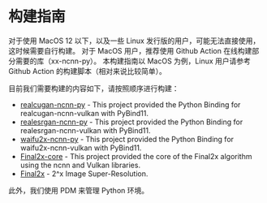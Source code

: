 # 构建指南
对于使用 MacOS 12 以下，以及一些 Linux 发行版的用户，可能无法直接使用，这时候需要自行构建。
对于 MacOS 用户，推荐使用 Github Action 在线构建部分需要的库（xx-ncnn-py）。
本构建指南以 MacOS 为例，Linux 用户请参考 Github Action 的构建脚本（相对来说比较简单）。

目前我们需要构建的内容如下，请按照顺序进行构建：

- [realcugan-ncnn-py](https://github.com/Tohrusky/realcugan-ncnn-py) - This project provided the Python Binding for realcugan-ncnn-vulkan with PyBind11.
- [realesrgan-ncnn-py](https://github.com/Tohrusky/realesrgan-ncnn-py) - This project provided the Python Binding for realesrgan-ncnn-vulkan with PyBind11.
- [waifu2x-ncnn-py](https://github.com/Tohrusky/waifu2x-ncnn-py) - This project provided the Python Binding for waifu2x-ncnn-vulkan with PyBind11.
- [Final2x-core](https://github.com/Tohrusky/Final2x-core) - This project provided the core of the Final2x algorithm using the ncnn and Vulkan libraries.
- [Final2x](https://github.com/Tohrusky/Final2x) - 2^x Image Super-Resolution.

此外，我们使用 PDM 来管理 Python 环境。